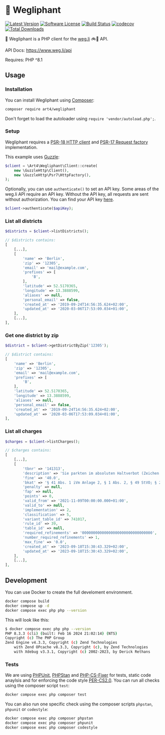 # 🐘 Wegliphant

[![Latest Version](https://img.shields.io/github/release/Art4/wegliphant.svg)](https://github.com/Art4/wegliphant/releases)
[![Software License](https://img.shields.io/badge/license-GPL3%20or%20later-brightgreen.svg)](LICENSE.md)
[![Build Status](https://github.com/Art4/wegliphant/actions/workflows/tests.yml/badge.svg?branch=main)](https://github.com/Art4/wegliphant/actions)
[![codecov](https://codecov.io/gh/Art4/wegliphant/graph/badge.svg?token=8J0PBN3KJE)](https://codecov.io/gh/Art4/wegliphant)
[![Total Downloads](https://img.shields.io/packagist/dt/art4/wegliphant.svg)](https://packagist.org/packages/art4/wegliphant)

🐘 Wegliphant is a PHP client for the [weg.li](https://www.weg.li/) 🚲💨 API.

API Docs: https://www.weg.li/api

Requires: PHP ^8.1

## Usage

### Installation

You can install Wegliphant using [Composer](https://getcomposer.org/):

```bash
composer require art4/wegliphant
```

Don't forget to load the autoloader using `require 'vendor/autoload.php';`.

### Setup

Wegliphant requires a [PSR-18 HTTP client](https://packagist.org/providers/psr/http-client-implementation)
and [PSR-17 Request factory](https://packagist.org/providers/psr/http-factory-implementation) implementation.

This example uses [Guzzle](http://docs.guzzlephp.org/):

```php
$client = \Art4\Wegliphant\Client::create(
    new \GuzzleHttp\Client(),
    new \GuzzleHttp\Psr7\HttpFactory(),
);
```

Optionally, you can use `authenticate()` to set an API key. Some areas of the weg.li API require an API key.
Without the API key, all requests are sent without authorization.
You can find your API key [here](https://www.weg.li/user/edit).

```php
$client->authenticate($apiKey);
```

### List all districts

```php
$districts = $client->listDistricts();

// $districts contains:
[
    [...],
    [
        'name' => 'Berlin',
        'zip' => '12305',
        'email' => 'mail@example.com',
        'prefixes' => [
            'B',
        ],
        'latitude' => 52.5170365,
        'longitude' => 13.3888599,
        'aliases' => null,
        'personal_email' => false,
        'created_at' => '2019-09-24T14:56:35.624+02:00',
        'updated_at' => '2020-03-06T17:53:09.034+01:00',
    ],
    [...],
],
```

### Get one district by zip

```php
$district = $client->getDistrictByZip('12305');

// $district contains:
[
    'name' => 'Berlin',
    'zip' => '12305',
    'email' => 'mail@example.com',
    'prefixes' => [
        'B',
    ],
    'latitude' => 52.5170365,
    'longitude' => 13.3888599,
    'aliases' => null,
    'personal_email' => false,
    'created_at' => '2019-09-24T14:56:35.624+02:00',
    'updated_at' => '2020-03-06T17:53:09.034+01:00',
],
```

### List all charges

```php
$charges = $client->listCharges();

// $charges contains:
[
    [...],
    [
        'tbnr' => '141313',
        'description' => 'Sie parkten im absoluten Haltverbot (Zeichen 283) und behinderten +) dadurch Andere.',
        'fine' => '40.0',
        'bkat' => '§ 41 Abs. 1 iVm Anlage 2, § 1 Abs. 2, § 49 StVO; § 24 Abs. 1, 3 Nr. 5 StVG; 52.1 BKat; § 19 OWiG',
        'penalty' => null,
        'fap' => null,
        'points' => 0,
        'valid_from' => '2021-11-09T00:00:00.000+01:00',
        'valid_to' => null,
        'implementation' => 2,
        'classification' => 5,
        'variant_table_id' => 741017,
        'rule_id' => 39,
        'table_id' => null,
        'required_refinements' => '00000000000000000000000000000000',
        'number_required_refinements' => 1,
        'max_fine' => '0.0',
        'created_at' => '2023-09-18T15:30:43.329+02:00',
        'updated_at' => '2023-09-18T15:30:43.329+02:00',
    ],
    [...],
],
```

## Development

You can use Docker to create the full develoment environment.

```bash
docker compose build
docker compose up -d
docker compose exec php php --version
```

This will look like this:

```bash
$ docker compose exec php php --version
PHP 8.3.3 (cli) (built: Feb 16 2024 21:02:14) (NTS)
Copyright (c) The PHP Group
Zend Engine v4.3.3, Copyright (c) Zend Technologies
    with Zend OPcache v8.3.3, Copyright (c), by Zend Technologies
    with Xdebug v3.3.1, Copyright (c) 2002-2023, by Derick Rethans
```

### Tests

We are using [PHPUnit](https://phpunit.de), [PHPStan](https://phpstan.org/) and
[PHP-CS-Fixer](https://cs.symfony.com/) for tests, static code anaylsis and for
enforcing the code style [PER-CS2.0](https://www.php-fig.org/per/coding-style/).
You can run all checks using the composer script `test`:

```bash
docker compose exec php composer test
```

You can also run one specific check using the composer scripts `phpstan`, `phpunit` or `codestyle`:

```bash
docker compose exec php composer phpstan
docker compose exec php composer phpunit
docker compose exec php composer codestyle
```
